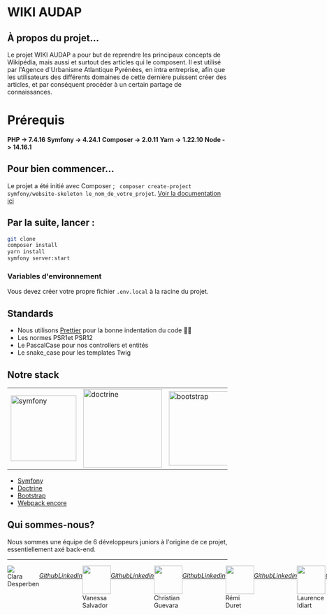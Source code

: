 ﻿# WIKI AUDAP

## À propos du projet...

Le projet WIKI AUDAP a pour but de reprendre les principaux concepts de Wikipédia, mais aussi et surtout des articles qui le composent.
Il est utilisé par l'Agence d'Urbanisme Atlantique Pyrénées, en intra entreprise, afin que les utilisateurs des différents domaines de cette dernière puissent créer des articles, et par conséquent procéder à un certain partage de connaissances.

# Prérequis

**PHP -> 7.4.16**
**Symfony -> 4.24.1**
**Composer -> 2.0.11**
**Yarn -> 1.22.10**
**Node -> 14.16.1**

## Pour bien commencer...
Le projet a été initié avec Composer ; 
``` composer create-project symfony/website-skeleton le_nom_de_votre_projet```. 
[Voir la documentation ici](https://symfony.com/doc/current/setup.html)

## Par la suite, lancer :

```bash
git clone 
composer install 
yarn install
symfony server:start
```

### Variables d'environnement

Vous devez créer votre propre fichier  `.env.local`  à la racine du projet.
 

## Standards

- Nous utilisons  [Prettier](https://prettier.io/docs/en/why-prettier.html) pour la bonne indentation du code 🧞‍♀️
- Les normes PSR1et PSR12
- Le PascalCase pour nos controllers et entités
- Le snake_case pour les templates Twig

## Notre stack


<table>
<tbody>
<tr>
<td>
<img src="https://symfony.com/logos/symfony_black_03.png" alt="symfony" width="150"/>
</td>
<td>
<img src="https://www.doctrine-project.org/images/og.png" alt="doctrine" width="180"/>
</td>
<td>
<img src="https://upload.wikimedia.org/wikipedia/commons/thumb/b/b2/Bootstrap_logo.svg/2560px-Bootstrap_logo.svg.png" alt="bootstrap" width="170"/>
</td>
<td>
<img src="https://blog.digivia.fr/media/cache/post_thumbnail/media/images/5d9cb8314cf5c667135624.png" alt="webpack-encore" width="180"/>
</td>
</tr>
</tbody>
</table>

 - [Symfony](https://symfony.com/)
 - [Doctrine](https://symfony.com/doc/current/doctrine.html)
 - [Bootstrap](https://getbootstrap.com/docs/4.6/getting-started/introduction/)
 - [Webpack encore](https://symfony.com/doc/current/frontend/encore/installation.html)

## Qui sommes-nous?

Nous sommes une équipe de 6 développeurs juniors à l'origine de ce projet, essentiellement axé back-end.

----------

<div style="display:flex;flex-direction:row;">
	<div style="display:flex;flex-direction:column;">
		<div><img src="https://avatars2.githubusercontent.com/u/54865651?s=60&v=4"/></div>
		<div>Clara Desperben</div>
	</div>

[_Github_](https://github.com/clarade)

[_Linkedin_](https://www.linkedin.com/in/clara-desperben/)

---------

<div style="display:flex;flex-direction:row;">
	<div style="display:flex;flex-direction:column;">
		<div><img src="https://avatars.githubusercontent.com/u/46045495?v=4" width="65px"/></div>
		<div>Vanessa Salvador</div>
	</div>

[_Github_](https://github.com/vanessacode)

[_Linkedin_](https://www.linkedin.com/in/vanessasalvador/)

---------

<div style="display:flex;flex-direction:row;">
	<div style="display:flex;flex-direction:column;">
		<div><img src="https://avatars.githubusercontent.com/u/59054870?v=4 " width="65px"/></div>
		<div>Christian Guevara</div>
	</div>

[_Github_](https://github.com/cguevaraa)

[_Linkedin_](https://www.linkedin.com/in/christianguevara3d/)

---------

<div style="display:flex;flex-direction:row;">
	<div style="display:flex;flex-direction:column;">
		<div><img src="https://avatars.githubusercontent.com/u/16120205?v=4" width="65px"/></div>
		<div>Rémi Duret</div>
	</div>

[_Github_](https://github.com/rduret)

[_Linkedin_](https://www.linkedin.com/in/r%C3%A9mi-duret-d%C3%A9veloppeur-web-junior/)

---------

<div style="display:flex;flex-direction:row;">
	<div style="display:flex;flex-direction:column;">
		<div><img src="https://avatars.githubusercontent.com/u/79712633?v=4" width="65px"/></div>
		<div>Laurence Idiart</div>
	</div>

[_Github_](https://github.com/lolaonthemoon)

[_Linkedin_](https://www.linkedin.com/in/laurenceidiart/)

---------

<div style="display:flex;flex-direction:row;">
	<div style="display:flex;flex-direction:column;">
		<div><img src="https://avatars.githubusercontent.com/u/16245484?v=4" width="65px"/></div>
		<div>Liudmyla Duvivier</div>
	</div>

[_Github_](https://github.com/Liudmylla)

[_Linkedin_](https://www.linkedin.com/in/liudmyla-duvivier/)

-----------------------------------------------------------------
-----------------------------------------------------------------

## **ENGLISH PART**


## WIKI AUDAP

## About the project...

Wiki AUDAP is a project based on the famous online encyclopedia **Wikipedia**.
It is currently used by a town planning agency, AUDAP, based in France's south west.
The project's aim is to pool articles of different fields within the agency.


# Prerequisites

**PHP -> 7.4.16**
**Symfony -> 4.24.1**
**Composer -> 2.0.11**
**Yarn -> 1.22.10**
**Node -> 14.16.1**

## Getting started
Project was initialized with Composer ; 
``` composer create-project symfony/website-skeleton your_project_name```. 
[More infos here](https://symfony.com/doc/current/setup.html)

## Thereafter, launch :

```bash
git clone 
composer install 
yarn install
symfony server:start
```

### Environment variables

You have to create your own  `.env.local`  file at root's project.


## Standards

- We're using  [Prettier](https://prettier.io/docs/en/why-prettier.html) for our code's indentation 🧞‍♀️
- PSR1 & PSR12 norms
- PascalCase for *Entities* and *Controllers* , for instance
- snake_case for *Twig* templates


## Our stack


<table>
<tbody>
<tr>
<td>
<img src="https://symfony.com/logos/symfony_black_03.png" alt="symfony" width="150"/>
</td>
<td>
<img src="https://www.doctrine-project.org/images/og.png" alt="doctrine" width="180"/>
</td>
<td>
<img src="https://upload.wikimedia.org/wikipedia/commons/thumb/b/b2/Bootstrap_logo.svg/2560px-Bootstrap_logo.svg.png" alt="bootstrap" width="170"/>
</td>
<td>
<img src="https://blog.digivia.fr/media/cache/post_thumbnail/media/images/5d9cb8314cf5c667135624.png" alt="webpack-encore" width="180"/>
</td>
</tr>
</tbody>
</table>

 - [Symfony](https://symfony.com/)
 - [Doctrine](https://symfony.com/doc/current/doctrine.html)
 - [Bootstrap](https://getbootstrap.com/docs/4.6/getting-started/introduction/)
 - [Webpack encore](https://symfony.com/doc/current/frontend/encore/installation.html)

## Who are we?

6 juniors developers who are working for this project, which is mainly back-end friendly.

----------

<div style="display:flex;flex-direction:row;">
	<div style="display:flex;flex-direction:column;">
		<div><img src="https://avatars2.githubusercontent.com/u/54865651?s=60&v=4"/></div>
		<div>Clara Desperben</div>
	</div>

[_Github_](https://github.com/clarade)

[_Linkedin_](https://www.linkedin.com/in/clara-desperben/)

---------

<div style="display:flex;flex-direction:row;">
	<div style="display:flex;flex-direction:column;">
		<div><img src="https://avatars.githubusercontent.com/u/46045495?v=4" width="65px"/></div>
		<div>Vanessa Salvador</div>
	</div>

[_Github_](https://github.com/vanessacode)

[_Linkedin_](https://www.linkedin.com/in/vanessasalvador/)

---------

<div style="display:flex;flex-direction:row;">
	<div style="display:flex;flex-direction:column;">
		<div><img src="https://avatars.githubusercontent.com/u/59054870?v=4 " width="65px"/></div>
		<div>Christian Guevara</div>
	</div>

[_Github_](https://github.com/cguevaraa)

[_Linkedin_](https://www.linkedin.com/in/christianguevara3d/)

---------

<div style="display:flex;flex-direction:row;">
	<div style="display:flex;flex-direction:column;">
		<div><img src="https://avatars.githubusercontent.com/u/16120205?v=4" width="65px"/></div>
		<div>Rémi Duret</div>
	</div>

[_Github_](https://github.com/rduret)

[_Linkedin_](https://www.linkedin.com/in/r%C3%A9mi-duret-d%C3%A9veloppeur-web-junior/)

---------

<div style="display:flex;flex-direction:row;">
	<div style="display:flex;flex-direction:column;">
		<div><img src="https://avatars.githubusercontent.com/u/79712633?v=4" width="65px"/></div>
		<div>Laurence Idiart</div>
	</div>

[_Github_](https://github.com/lolaonthemoon)

[_Linkedin_](https://www.linkedin.com/in/laurenceidiart/)

---------

<div style="display:flex;flex-direction:row;">
	<div style="display:flex;flex-direction:column;">
		<div><img src="https://avatars.githubusercontent.com/u/16245484?v=4" width="65px"/></div>
		<div>Liudmyla Duvivier</div>
	</div>

[_Github_](https://github.com/Liudmylla)

[_Linkedin_](https://www.linkedin.com/in/liudmyla-duvivier/)

-----------------------------------------------------------------
